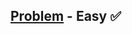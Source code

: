 [Problem](https://www.hackerrank.com/challenges/30-review-loop/problem) - Easy :white_check_mark:
---
